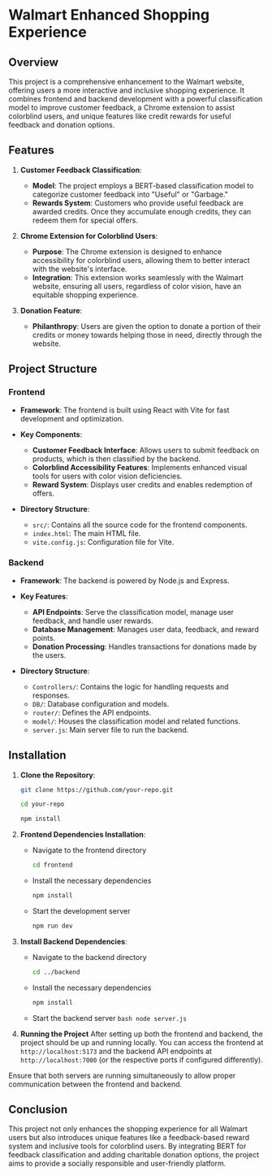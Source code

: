 # **Walmart Enhanced Shopping Experience**

## **Overview**

This project is a comprehensive enhancement to the Walmart website, offering users a more interactive and inclusive shopping experience. It combines frontend and backend development with a powerful classification model to improve customer feedback, a Chrome extension to assist colorblind users, and unique features like credit rewards for useful feedback and donation options.

## **Features**

1. **Customer Feedback Classification**:
   - **Model**: The project employs a BERT-based classification model to categorize customer feedback into "Useful" or "Garbage."
   - **Rewards System**: Customers who provide useful feedback are awarded credits. Once they accumulate enough credits, they can redeem them for special offers.

2. **Chrome Extension for Colorblind Users**:
   - **Purpose**: The Chrome extension is designed to enhance accessibility for colorblind users, allowing them to better interact with the website's interface.
   - **Integration**: This extension works seamlessly with the Walmart website, ensuring all users, regardless of color vision, have an equitable shopping experience.

3. **Donation Feature**:
   - **Philanthropy**: Users are given the option to donate a portion of their credits or money towards helping those in need, directly through the website.

## **Project Structure**

### **Frontend**

- **Framework**: The frontend is built using React with Vite for fast development and optimization.
- **Key Components**:
  - **Customer Feedback Interface**: Allows users to submit feedback on products, which is then classified by the backend.
  - **Colorblind Accessibility Features**: Implements enhanced visual tools for users with color vision deficiencies.
  - **Reward System**: Displays user credits and enables redemption of offers.

- **Directory Structure**:
  - `src/`: Contains all the source code for the frontend components.
  - `index.html`: The main HTML file.
  - `vite.config.js`: Configuration file for Vite.

### **Backend**

- **Framework**: The backend is powered by Node.js and Express.
- **Key Features**:
  - **API Endpoints**: Serve the classification model, manage user feedback, and handle user rewards.
  - **Database Management**: Manages user data, feedback, and reward points.
  - **Donation Processing**: Handles transactions for donations made by the users.

- **Directory Structure**:
  - `Controllers/`: Contains the logic for handling requests and responses.
  - `DB/`: Database configuration and models.
  - `router/`: Defines the API endpoints.
  - `model/`: Houses the classification model and related functions.
  - `server.js`: Main server file to run the backend.

## **Installation**

1. **Clone the Repository**:
      ```bash
      git clone https://github.com/your-repo.git
      ```

      ```bash
      cd your-repo
      ```

      ```bash
      npm install
      ```
      
3. **Frontend Dependencies Installation**:
   - Navigate to the frontend directory
        ```bash
        cd frontend
        ```

    - Install the necessary dependencies
         ```bash
         npm install
         ```
   
    - Start the development server
         ```bash
         npm run dev
         ```


4. **Install Backend Dependencies**:
   - Navigate to the backend directory
        ```bash
        cd ../backend
        ```

   - Install the necessary dependencies
        ```bash
        npm install
        ```

   - Start the backend server
         ```bash
         node server.js
         ```

6. **Running the Project**
After setting up both the frontend and backend, the project should be up and running locally. You can access the frontend at `http://localhost:5173` and the backend API endpoints at `http://localhost:7000` (or the respective ports if configured differently).

Ensure that both servers are running simultaneously to allow proper communication between the frontend and backend.


## **Conclusion**
This project not only enhances the shopping experience for all Walmart users but also introduces unique features like a feedback-based reward system and inclusive tools for colorblind users. By integrating BERT for feedback classification and adding charitable donation options, the project aims to provide a socially responsible and user-friendly platform.
